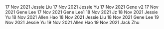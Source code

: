 17 Nov 2021 Jessie Liu
17 Nov 2021 Jessie Yu
17 Nov 2021 Gene v2
17 Nov 2021 Gene Lee
17 Nov 2021 Gene Lee1
18 Nov 2021 Jz
18 Nov 2021 Jessie Yu
18 Nov 2021 Allen Hao
18 Nov 2021 Jessie Liu
18 Nov 2021 Gene Lee
19 Nov 2021 Jessie Yu
19 Nov 2021 Allen Hao
19 Nov 2021 Jack Zhu